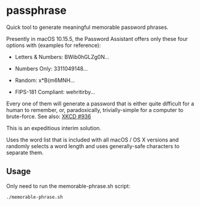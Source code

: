 # passphrase
Quick tool to generate meaningful memorable password phrases.

Presently in macOS 10.15.5, the Password Assistant offers only these four options with (examples for reference):

* Letters & Numbers: BWib0hGLZg0N...

* Numbers Only: 3311049148...

* Random: x*B{m6MNH\...

* FIPS-181 Compliant: wehritirby...

Every one of them will generate a password that is either quite difficult for a human to remember, or, paradoxically, trivially-simple for a computer to brute-force. See also: [XKCD #936](https://xkcd.com/936/)

This is an expeditious interim solution.

Uses the word list that is included with all macOS / OS X versions and randomly selects a word length and uses generally-safe characters to separate them.

## Usage
Only need to run the memorable-phrase.sh script:

    ./memorable-phrase.sh

